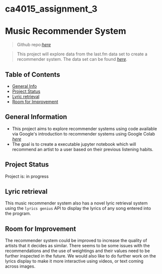 # ca4015_assignment_3
# Music Recommender System
>Github repo:[_here_](https://github.com/dockreg/ca4015_assignment_3)

> This project will explore data from the last.fm data set to create a recommender system. The data set can be found [_here_](https://grouplens.org/datasets/hetrec-2011/). 

## Table of Contents
* [General Info](#general-information)
* [Project Status](#project-status)
* [Lyric retrieval](#lyric-retrieval)
* [Room for Improvement](#room-for-improvement)



## General Information
- This project aims to explore recommender systems using code available via Google's introduction to recommender systems using Google Colab [_here_](https://colab.research.google.com/github/google/eng-edu/blob/main/ml/recommendation-systems/recommendation-systems.ipynb?utm_source=ss-recommendation-systems&utm_campaign=colab-external&utm_medium=referral&utm_content=recommendation-systems#scrollTo=eSfW6SwIo4tk)
- The goal is to create a executable jupyter notebook which will recommend an artist to a user based on their previous listening habits.

## Project Status
Project is: in progress

## Lyric retrieval
This music recommender system also has a novel lyric retrieval system using the ```lyrics genius``` API to display the lyrics of any song entered into the program.

## Room for Improvement
The recommender system could be improved to increase the quality of artists that it decides as similar. There seems to be some issues with the recommendations and the use of weightings and their values need to be further inspected in the future. We would also like to do further work on the lyrics display to make it more interactive using videos, or text coming across images.


